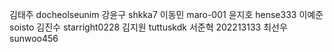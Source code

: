 김태주 docheolseunim
강윤구 shkka7
이동민 maro-001
윤지호 hense333
이예준 soisto
김진수 starright0228
김지원 tuttuskdk
서준혁 202213133
최선우 sunwoo456
